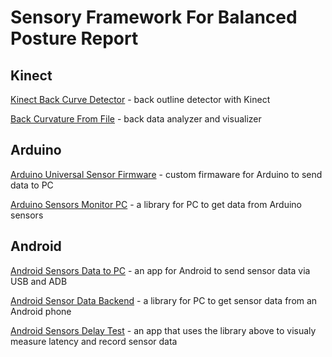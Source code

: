 # Sensory Framework For Balanced Posture Report
## Kinect
[Kinect Back Curve Detector](https://github.com/vitaliy1919/kinect-back-curve-detector) - back outline detector with Kinect

[Back Curvature From File](https://github.com/vitaliy1919/Back-Curvature-From-File) - back data analyzer and visualizer
## Arduino
[Arduino Universal Sensor Firmware](https://github.com/vitaliy1919/Arduino-Universal-Sensor-Firmware) - custom firmaware for Arduino to send data to PC

[Arduino Sensors Monitor PC](https://github.com/vitaliy1919/Arduino-Sensors-Monitor-PC) - a library for PC to get data from Arduino sensors
## Android
[Android Sensors Data to PC](https://github.com/vitaliy1919/Android-Sensors-Data-to-PC) - an app for Android to send sensor data via USB and ADB

[Android Sensor Data Backend](https://github.com/vitaliy1919/Android-Sensor-Data-Backend) - a library for PC to get sensor data from an Android phone

[Android  Sensors Delay Test](https://github.com/vitaliy1919/Android-Sensors-Delay-Test) - an app that uses the library above to visualy measure latency and record sensor data
